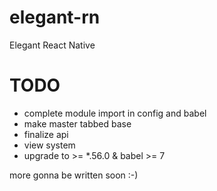 # elegant-rn
Elegant React Native

# TODO

- complete module import in config and babel
- make master tabbed base
- finalize api
- view system
- upgrade to >= *.56.0 & babel >= 7

more gonna be written soon :-)
